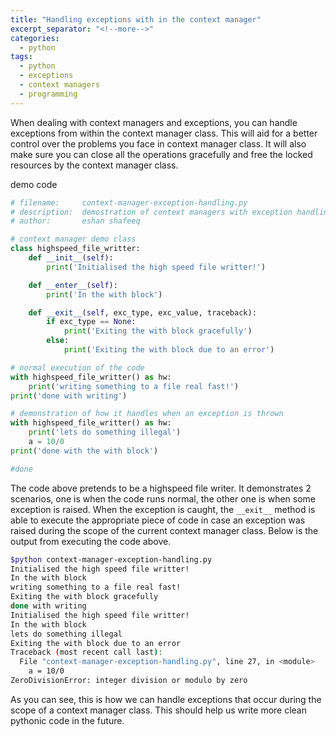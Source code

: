 ```yaml
---
title: "Handling exceptions with in the context manager"
excerpt_separator: "<!--more-->"
categories:
  - python
tags:
  - python
  - exceptions
  - context managers
  - programming
---
```


When dealing with context managers and exceptions, you can handle exceptions from within the context manager class. This will aid for a better control over the problems you face in context manager class. It will also make sure you can close all the operations gracefully and free the locked resources by the context manager class.

demo code
```python
# filename:     context-manager-exception-handling.py
# description:  demostration of context managers with exception handling
# author:       eshan shafeeq

# context manager demo class
class highspeed_file_writter:
    def __init__(self):
        print('Initialised the high speed file writter!')

    def __enter__(self):
        print('In the with block')

    def __exit__(self, exc_type, exc_value, traceback):
        if exc_type == None:
            print('Exiting the with block gracefully')
        else:
            print('Exiting the with block due to an error')

# normal execution of the code
with highspeed_file_writter() as hw:
    print('writing something to a file real fast!')
print('done with writing')

# demonstration of how it handles when an exception is thrown
with highspeed_file_writter() as hw:
    print('lets do something illegal')
    a = 10/0
print('done with the with block')

#done
```

The code above pretends to be a highspeed file writer. It demonstrates 2 scenarios, one is when the code runs normal, the other one is when some exception is raised. When the exception is caught, the `__exit__` method is able to execute the appropriate piece of code in case an exception was raised during the scope of the current context manager class. Below is the output from executing the code above.

```bash
$python context-manager-exception-handling.py
Initialised the high speed file writter!
In the with block
writing something to a file real fast!
Exiting the with block gracefully
done with writing
Initialised the high speed file writter!
In the with block
lets do something illegal
Exiting the with block due to an error
Traceback (most recent call last):
  File "context-manager-exception-handling.py", line 27, in <module>
    a = 10/0
ZeroDivisionError: integer division or modulo by zero
```

As you can see, this is how we can handle exceptions that occur during the scope of a context manager class. This should help us write more clean pythonic code in the future.
